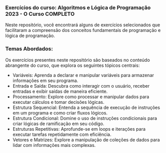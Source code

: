 ### Exercícios do curso: Algoritmos e Lógica de Programação 2023 - O Curso COMPLETO

Neste repositório, você encontrará alguns de exercícios selecionados que facilitaram a compreensão dos conceitos fundamentais 
de programação e lógica de programação.

### Temas Abordados:
Os exercícios presentes neste repositório são baseados no conteúdo abrangente do curso, que explora os seguintes tópicos centrais:

 - Variáveis: Aprenda a declarar e manipular variáveis para armazenar informações em seu programa.  
 - Entrada e Saída: Descubra como interagir com o usuário, receber entradas e exibir saídas de maneira eficiente.  
 - Processamento: Explore como processar e manipular dados para executar cálculos e tomar decisões lógicas.  
 - Estrutura Sequencial: Entenda a sequência de execução de instruções em um programa e como criar fluxos lógicos.  
 - Estrutura Condicional: Domine o uso de instruções condicionais para criar lógicas de ramificação em seu código.
 - Estruturas Repetitivas: Aprofunde-se em loops e iterações para executar tarefas repetidamente com eficiência.
 - Vetores e Matrizes: Explore a manipulação de coleções de dados para lidar com informações mais complexas.  
